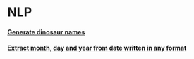 # NLP

#### <a href="https://github.com/eonr/NLP/blob/master/Dino.ipynb">Generate dinosaur names</a><br>
#### <a href="https://github.com/eonr/NLP/blob/master/Date_Extractor.ipynb">Extract month, day and year from date written in any format</a>

